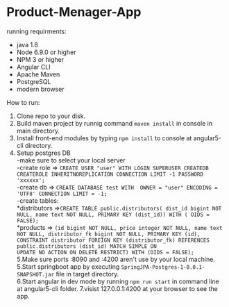 # Product-Menager-App

running requirments:

- java 1.8
- Node 6.9.0 or higher
- NPM 3 or higher
- Angular CLI
- Apache Maven
- PostgreSQL
- modern browser 

How to run:

1. Clone repo to your disk.
2. Build maven project by runnig command `maven install` in console in main directory.
3. Install front-end modules by typing `npm install` to console at angular5-cli directory.
4. Setup postgres DB <br />
      -make sure to select your local server <br />
      -create role => `CREATE USER "user" WITH LOGIN SUPERUSER CREATEDB CREATEROLE INHERITNOREPLICATION CONNECTION LIMIT -1 PASSWORD 'xxxxxx';` <br />
      -create db => `CREATE DATABASE test WITH  OWNER = "user" ENCODING = 'UTF8' CONNECTION LIMIT = -1;` <br />
      -create tables:  <br />
          *distributors =>`CREATE TABLE public.distributors( dist_id bigint NOT NULL, name text NOT NULL, PRIMARY KEY (dist_id)) WITH (
                           OIDS = FALSE);` <br />
          *products => `(id bigint NOT NULL, price integer NOT NULL, name text NOT NULL, distributor_fk bigint NOT NULL, PRIMARY KEY (id),
                         CONSTRAINT distributor FOREIGN KEY (distributor_fk) REFERENCES public.distributors (dist_id) MATCH SIMPLE ON                               UPDATE NO ACTION ON DELETE RESTRICT) WITH (OIDS = FALSE);` <br />
5.Make sure ports :8090 and :4200 aren't use by your local machine. 
5.Start springboot app by executing `SpringJPA-Postgres-1-0.0.1-SNAPSHOT.jar` file in target directory.        
6.Start angular in dev mode by running `npm run start` in command line at angular5-cli folder.
7.visist 127.0.0.1:4200 at your browser to see the app.

